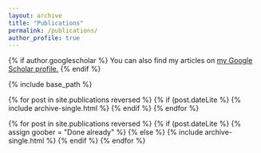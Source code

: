 ```yaml
---
layout: archive
title: "Publications"
permalink: /publications/
author_profile: true
---
```


{% if author.googlescholar %}
  You can also find my articles on <u><a href="{{author.googlescholar}}">my Google Scholar profile</a>.</u>
{% endif %}

{% include base_path %}

{% for post in site.publications reversed %}
  {% if (post.dateLite %}
    {% include archive-single.html %}
  {% endif %}
{% endfor %}

{% for post in site.publications reversed %}
  {% if (post.dateLite %}
    {% assign goober = "Done already" %}
  {% else %}
    {% include archive-single.html %}
  {% endif %}
{% endfor %}
